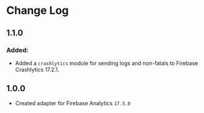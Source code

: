 # Change Log

## 1.1.0

### Added:

 - Added a `crashlytics` module for sending logs and non-fatals to Firebase
   Crashlytics 17.2.1.

## 1.0.0

 - Created adapter for Firebase Analytics `17.5.0`
